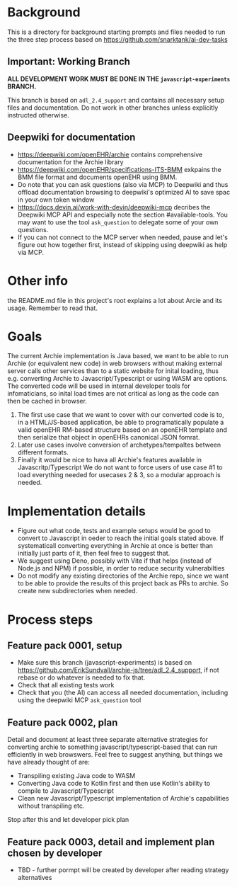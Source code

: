 # Background
This is a directory for background starting prompts and files needed to run the three step process based on https://github.com/snarktank/ai-dev-tasks

## Important: Working Branch

**ALL DEVELOPMENT WORK MUST BE DONE IN THE `javascript-experiments` BRANCH.**

This branch is based on `adl_2.4_support` and contains all necessary setup files and documentation. Do not work in other branches unless explicitly instructed otherwise.

## Deepwiki for documentation
* https://deepwiki.com/openEHR/archie contains comprehensive documentation for the Archie library
* https://deepwiki.com/openEHR/specifications-ITS-BMM exkpains the BMM file format and documents openEHR using BMM.
* Do note that you can ask questions (also via MCP) to Deepwiki and thus offload documentation browsing to deepwiki's optimized AI to save spac in your own token window 
* https://docs.devin.ai/work-with-devin/deepwiki-mcp decribes the Deepwiki MCP API and especially note the section #available-tools. You may want to use the tool `ask_question` to delegate some of your own questions.
* If you can not connect to the MCP server when needed, pause and let's figure out how together first, instead of skipping using deepwiki as help via MCP.

# Other info
the README.md file in this project's root explains a lot about Arcie and its usage. Remember to read that.

# Goals
The current Archie implementation is Java based, we want to be able to run Archie (or equivalent new code) in web browsers without making external server calls other services than to a static website for inital loading, thus e.g. converting Archie to Javascript/Typescript or using WASM are options. 
The converted code will be used in internal developer tools for infomaticians, so inital load times are not critical as long as the code can then be cached in browser.
1. The first use case that we want to cover with our converted code is to, in a HTML/JS-based application, be able to programatically populate a valid openEHR RM-based structure based on an openEHR template and then serialize that object in openEHRs canonical JSON fomrat.
2. Later use cases involve conversion of archetypes/tempaltes between different formats.
3. Finally it would be nice to hava all Archie's features available in Javascritp/Typescript 
We do not want to force users of use case #1 to load everything needed for usecases 2 & 3, so a modular approach is needed.

# Implementation details
* Figure out what code, tests and example setups would be good to convert to Javascript in oeder to reach the initial goals stated above. If systematicall converting everything in Archie at once is better than initially just parts of it, then feel free to suggest that.
* We suggest using Deno, possibly with Vite if that helps (instead of Node.js and NPM) if possible, in order to reduce security vulnerabilties
* Do not modify any existing directories of the Archie repo, since we want to be able to provide the results of this project back as PRs to archie. So create new subdirectories when needed.

# Process steps
## Feature pack 0001, setup
- Make sure this branch (javascript-experiments) is based on https://github.com/ErikSundvall/archie-js/tree/adl_2.4_support, if not rebase or do whatever is needed to fix that.
- Check that all existing tests work
- Check that you (the AI) can access all needed documentation, including using the deepwiki MCP `ask_question` tool

## Feature pack 0002, plan 
Detail and document at least three separate alternative strategies for converting archie to something javascript/typescript-based that can run efficiently in web browswers.
Feel free to suggest anything, but things we have already thought of are:
* Transpiling existing Java code to WASM
* Converting Java code to Kotlin first and then use Kotlin's ability to compile to Javascript/Typescript
* Clean new Javascript/Typescript implementation of Archie's capabilities without transpiling etc.

Stop after this and let developer pick plan

## Feature pack 0003, detail and implement plan chosen by developer
* TBD - further pormpt will be created by developer after reading strategy alternatives



